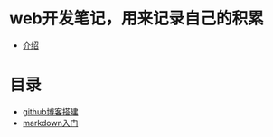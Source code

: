 # web开发笔记，用来记录自己的积累
* [介绍](README.md)

# 目录
* [github博客搭建](github_blog/readme.md)
* [markdown入门](markdown/README.md)



